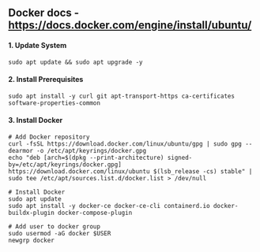 ## Docker docs - https://docs.docker.com/engine/install/ubuntu/ 

#### 1. Update System
```
sudo apt update && sudo apt upgrade -y
```
#### 2. Install Prerequisites
```
sudo apt install -y curl git apt-transport-https ca-certificates software-properties-common
```
#### 3. Install Docker
```
# Add Docker repository
curl -fsSL https://download.docker.com/linux/ubuntu/gpg | sudo gpg --dearmor -o /etc/apt/keyrings/docker.gpg
echo "deb [arch=$(dpkg --print-architecture) signed-by=/etc/apt/keyrings/docker.gpg] https://download.docker.com/linux/ubuntu $(lsb_release -cs) stable" | sudo tee /etc/apt/sources.list.d/docker.list > /dev/null

# Install Docker
sudo apt update
sudo apt install -y docker-ce docker-ce-cli containerd.io docker-buildx-plugin docker-compose-plugin

# Add user to docker group
sudo usermod -aG docker $USER
newgrp docker
```

